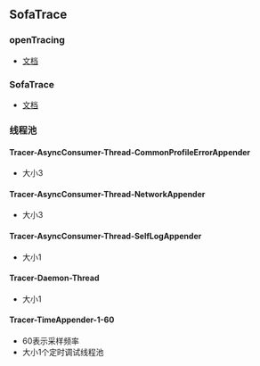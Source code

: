 ## SofaTrace

### openTracing
 * [文档](https://github.com/opentracing-contrib/opentracing-specification-zh)
 
### SofaTrace
 * [文档](https://www.sofastack.tech/sofa-tracer/docs/Home)
 
 
### 线程池
 
#### Tracer-AsyncConsumer-Thread-CommonProfileErrorAppender
 * 大小3
 
#### Tracer-AsyncConsumer-Thread-NetworkAppender
 * 大小3
 
#### Tracer-AsyncConsumer-Thread-SelfLogAppender
 * 大小1
 
#### Tracer-Daemon-Thread
 * 大小1
 
#### Tracer-TimeAppender-1-60  
 * 60表示采样频率
 * 大小1个定时调试线程池
 
 